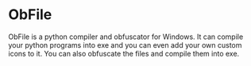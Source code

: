 # ObFile
ObFile is a python compiler and obfuscator for Windows. It can compile your python programs into exe and you can even add your own custom icons to it. You can also obfuscate the files and compile them into exe.
